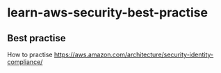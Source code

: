 # learn-aws-security-best-practise

## Best practise
How to practise https://aws.amazon.com/architecture/security-identity-compliance/
